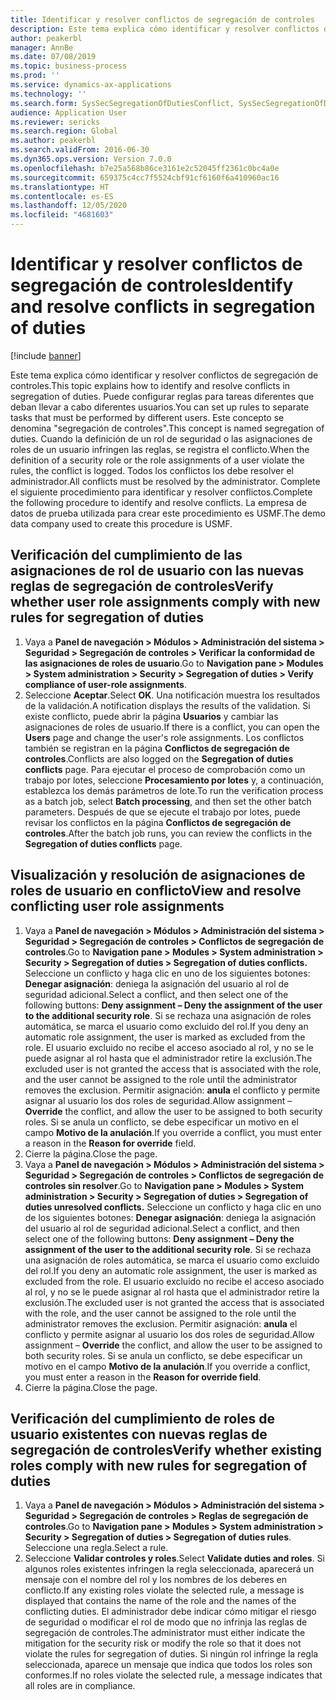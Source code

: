 ```yaml
---
title: Identificar y resolver conflictos de segregación de controles
description: Este tema explica cómo identificar y resolver conflictos de segregación de controles.
author: peakerbl
manager: AnnBe
ms.date: 07/08/2019
ms.topic: business-process
ms.prod: ''
ms.service: dynamics-ax-applications
ms.technology: ''
ms.search.form: SysSecSegregationOfDutiesConflict, SysSecSegregationOfDutiesRule
audience: Application User
ms.reviewer: sericks
ms.search.region: Global
ms.author: peakerbl
ms.search.validFrom: 2016-06-30
ms.dyn365.ops.version: Version 7.0.0
ms.openlocfilehash: b7e25a568b86ce3161e2c52045ff2361c0bc4a0e
ms.sourcegitcommit: 659375c4cc7f5524cbf91cf6160f6a410960ac16
ms.translationtype: HT
ms.contentlocale: es-ES
ms.lasthandoff: 12/05/2020
ms.locfileid: "4681603"
---
```

# <a name="identify-and-resolve-conflicts-in-segregation-of-duties"></a><span data-ttu-id="a5bd4-103">Identificar y resolver conflictos de segregación de controles</span><span class="sxs-lookup"><span data-stu-id="a5bd4-103">Identify and resolve conflicts in segregation of duties</span></span>

[!include [banner](../../includes/banner.md)]

<span data-ttu-id="a5bd4-104">Este tema explica cómo identificar y resolver conflictos de segregación de controles.</span><span class="sxs-lookup"><span data-stu-id="a5bd4-104">This topic explains how to identify and resolve conflicts in segregation of duties.</span></span> <span data-ttu-id="a5bd4-105">Puede configurar reglas para tareas diferentes que deban llevar a cabo diferentes usuarios.</span><span class="sxs-lookup"><span data-stu-id="a5bd4-105">You can set up rules to separate tasks that must be performed by different users.</span></span> <span data-ttu-id="a5bd4-106">Este concepto se denomina "segregación de controles".</span><span class="sxs-lookup"><span data-stu-id="a5bd4-106">This concept is named segregation of duties.</span></span> <span data-ttu-id="a5bd4-107">Cuando la definición de un rol de seguridad o las asignaciones de roles de un usuario infringen las reglas, se registra el conflicto.</span><span class="sxs-lookup"><span data-stu-id="a5bd4-107">When the definition of a security role or the role assignments of a user violate the rules, the conflict is logged.</span></span> <span data-ttu-id="a5bd4-108">Todos los conflictos los debe resolver el administrador.</span><span class="sxs-lookup"><span data-stu-id="a5bd4-108">All conflicts must be resolved by the administrator.</span></span> <span data-ttu-id="a5bd4-109">Complete el siguiente procedimiento para identificar y resolver conflictos.</span><span class="sxs-lookup"><span data-stu-id="a5bd4-109">Complete the following procedure to identify and resolve conflicts.</span></span> <span data-ttu-id="a5bd4-110">La empresa de datos de prueba utilizada para crear este procedimiento es USMF.</span><span class="sxs-lookup"><span data-stu-id="a5bd4-110">The demo data company used to create this procedure is USMF.</span></span>


## <a name="verify-whether-user-role-assignments-comply-with-new-rules-for-segregation-of-duties"></a><span data-ttu-id="a5bd4-111">Verificación del cumplimiento de las asignaciones de rol de usuario con las nuevas reglas de segregación de controles</span><span class="sxs-lookup"><span data-stu-id="a5bd4-111">Verify whether user role assignments comply with new rules for segregation of duties</span></span>
1. <span data-ttu-id="a5bd4-112">Vaya a **Panel de navegación > Módulos > Administración del sistema > Seguridad > Segregación de controles > Verificar la conformidad de las asignaciones de roles de usuario**.</span><span class="sxs-lookup"><span data-stu-id="a5bd4-112">Go to **Navigation pane > Modules > System administration > Security > Segregation of duties > Verify compliance of user-role assignments**.</span></span>
2. <span data-ttu-id="a5bd4-113">Seleccione **Aceptar**.</span><span class="sxs-lookup"><span data-stu-id="a5bd4-113">Select **OK**.</span></span> <span data-ttu-id="a5bd4-114">Una notificación muestra los resultados de la validación.</span><span class="sxs-lookup"><span data-stu-id="a5bd4-114">A notification displays the results of the validation.</span></span> <span data-ttu-id="a5bd4-115">Si existe conflicto, puede abrir la página **Usuarios** y cambiar las asignaciones de roles de usuario.</span><span class="sxs-lookup"><span data-stu-id="a5bd4-115">If there is a conflict, you can open the **Users** page and change the user's role assignments.</span></span> <span data-ttu-id="a5bd4-116">Los conflictos también se registran en la página **Conflictos de segregación de controles**.</span><span class="sxs-lookup"><span data-stu-id="a5bd4-116">Conflicts are also logged on the **Segregation of duties conflicts** page.</span></span> <span data-ttu-id="a5bd4-117">Para ejecutar el proceso de comprobación como un trabajo por lotes, seleccione **Procesamiento por lotes** y, a continuación, establezca los demás parámetros de lote.</span><span class="sxs-lookup"><span data-stu-id="a5bd4-117">To run the verification process as a batch job, select **Batch processing**, and then set the other batch parameters.</span></span> <span data-ttu-id="a5bd4-118">Después de que se ejecute el trabajo por lotes, puede revisar los conflictos en la página **Conflictos de segregación de controles**.</span><span class="sxs-lookup"><span data-stu-id="a5bd4-118">After the batch job runs, you can review the conflicts in the **Segregation of duties conflicts** page.</span></span>  

## <a name="view-and-resolve-conflicting-user-role-assignments"></a><span data-ttu-id="a5bd4-119">Visualización y resolución de asignaciones de roles de usuario en conflicto</span><span class="sxs-lookup"><span data-stu-id="a5bd4-119">View and resolve conflicting user role assignments</span></span>
1. <span data-ttu-id="a5bd4-120">Vaya a **Panel de navegación > Módulos > Administración del sistema > Seguridad > Segregación de controles > Conflictos de segregación de controles**.</span><span class="sxs-lookup"><span data-stu-id="a5bd4-120">Go to **Navigation pane > Modules > System administration > Security > Segregation of duties > Segregation of duties conflicts.**</span></span> <span data-ttu-id="a5bd4-121">Seleccione un conflicto y haga clic en uno de los siguientes botones: **Denegar asignación**: deniega la asignación del usuario al rol de seguridad adicional.</span><span class="sxs-lookup"><span data-stu-id="a5bd4-121">Select a conflict, and then select one of the following buttons: **Deny assignment – Deny the assignment of the user to the additional security role**.</span></span> <span data-ttu-id="a5bd4-122">Si se rechaza una asignación de roles automática, se marca el usuario como excluido del rol.</span><span class="sxs-lookup"><span data-stu-id="a5bd4-122">If you deny an automatic role assignment, the user is marked as excluded from the role.</span></span> <span data-ttu-id="a5bd4-123">El usuario excluido no recibe el acceso asociado al rol, y no se le puede asignar al rol hasta que el administrador retire la exclusión.</span><span class="sxs-lookup"><span data-stu-id="a5bd4-123">The excluded user is not granted the access that is associated with the role, and the user cannot be assigned to the role until the administrator removes the exclusion.</span></span> <span data-ttu-id="a5bd4-124">Permitir asignación: **anula** el conflicto y permite asignar al usuario los dos roles de seguridad.</span><span class="sxs-lookup"><span data-stu-id="a5bd4-124">Allow assignment – **Override** the conflict, and allow the user to be assigned to both security roles.</span></span> <span data-ttu-id="a5bd4-125">Si se anula un conflicto, se debe especificar un motivo en el campo **Motivo de la anulación**.</span><span class="sxs-lookup"><span data-stu-id="a5bd4-125">If you override a conflict, you must enter a reason in the **Reason for override** field.</span></span>  
2. <span data-ttu-id="a5bd4-126">Cierre la página.</span><span class="sxs-lookup"><span data-stu-id="a5bd4-126">Close the page.</span></span>
3. <span data-ttu-id="a5bd4-127">Vaya a **Panel de navegación > Módulos > Administración del sistema > Seguridad > Segregación de controles > Conflictos de segregación de controles sin resolver**.</span><span class="sxs-lookup"><span data-stu-id="a5bd4-127">Go to **Navigation pane > Modules > System administration > Security > Segregation of duties > Segregation of duties unresolved conflicts.**</span></span> <span data-ttu-id="a5bd4-128">Seleccione un conflicto y haga clic en uno de los siguientes botones: **Denegar asignación**: deniega la asignación del usuario al rol de seguridad adicional.</span><span class="sxs-lookup"><span data-stu-id="a5bd4-128">Select a conflict, and then select one of the following buttons: **Deny assignment – Deny the assignment of the user to the additional security role**.</span></span> <span data-ttu-id="a5bd4-129">Si se rechaza una asignación de roles automática, se marca el usuario como excluido del rol.</span><span class="sxs-lookup"><span data-stu-id="a5bd4-129">If you deny an automatic role assignment, the user is marked as excluded from the role.</span></span> <span data-ttu-id="a5bd4-130">El usuario excluido no recibe el acceso asociado al rol, y no se le puede asignar al rol hasta que el administrador retire la exclusión.</span><span class="sxs-lookup"><span data-stu-id="a5bd4-130">The excluded user is not granted the access that is associated with the role, and the user cannot be assigned to the role until the administrator removes the exclusion.</span></span> <span data-ttu-id="a5bd4-131">Permitir asignación: **anula** el conflicto y permite asignar al usuario los dos roles de seguridad.</span><span class="sxs-lookup"><span data-stu-id="a5bd4-131">Allow assignment – **Override** the conflict, and allow the user to be assigned to both security roles.</span></span> <span data-ttu-id="a5bd4-132">Si se anula un conflicto, se debe especificar un motivo en el campo **Motivo de la anulación**.</span><span class="sxs-lookup"><span data-stu-id="a5bd4-132">If you override a conflict, you must enter a reason in the **Reason for override field**.</span></span>    
4. <span data-ttu-id="a5bd4-133">Cierre la página.</span><span class="sxs-lookup"><span data-stu-id="a5bd4-133">Close the page.</span></span>

## <a name="verify-whether-existing-roles-comply-with-new-rules-for-segregation-of-duties"></a><span data-ttu-id="a5bd4-134">Verificación del cumplimiento de roles de usuario existentes con nuevas reglas de segregación de controles</span><span class="sxs-lookup"><span data-stu-id="a5bd4-134">Verify whether existing roles comply with new rules for segregation of duties</span></span>
1. <span data-ttu-id="a5bd4-135">Vaya a **Panel de navegación > Módulos > Administración del sistema > Seguridad > Segregación de controles > Reglas de segregación de controles**.</span><span class="sxs-lookup"><span data-stu-id="a5bd4-135">Go to **Navigation pane > Modules > System administration > Security > Segregation of duties > Segregation of duties rules**.</span></span> <span data-ttu-id="a5bd4-136">Seleccione una regla.</span><span class="sxs-lookup"><span data-stu-id="a5bd4-136">Select a rule.</span></span>  
2. <span data-ttu-id="a5bd4-137">Seleccione **Validar controles y roles**.</span><span class="sxs-lookup"><span data-stu-id="a5bd4-137">Select **Validate duties and roles**.</span></span> <span data-ttu-id="a5bd4-138">Si algunos roles existentes infringen la regla seleccionada, aparecerá un mensaje con el nombre del rol y los nombres de los deberes en conflicto.</span><span class="sxs-lookup"><span data-stu-id="a5bd4-138">If any existing roles violate the selected rule, a message is displayed that contains the name of the role and the names of the conflicting duties.</span></span> <span data-ttu-id="a5bd4-139">El administrador debe indicar cómo mitigar el riesgo de seguridad o modificar el rol de modo que no infrinja las reglas de segregación de controles.</span><span class="sxs-lookup"><span data-stu-id="a5bd4-139">The administrator must either indicate the mitigation for the security risk or modify the role so that it does not violate the rules for segregation of duties.</span></span> <span data-ttu-id="a5bd4-140">Si ningún rol infringe la regla seleccionada, aparece un mensaje que indica que todos los roles son conformes.</span><span class="sxs-lookup"><span data-stu-id="a5bd4-140">If no roles violate the selected rule, a message indicates that all roles are in compliance.</span></span>  

